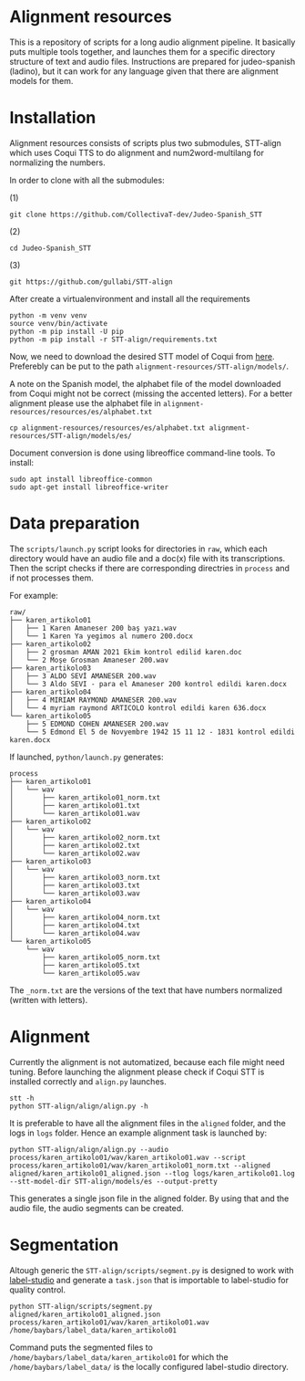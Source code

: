 # Alignment resources
This is a repository of scripts for a long audio alignment pipeline. It
basically puts multiple tools together, and launches them for a specific
directory structure of text and audio files. Instructions are prepared for
judeo-spanish (ladino), but it can work for any language given that there are
alignment models for them.

# Installation
Alignment resources consists of scripts plus two submodules, STT-align which
uses Coqui TTS to do alignment and num2word-multilang for normalizing the
numbers. 

In order to clone with all the submodules:

(1)
```
git clone https://github.com/CollectivaT-dev/Judeo-Spanish_STT
```

(2)
```
cd Judeo-Spanish_STT
```

(3)
```
git https://github.com/gullabi/STT-align
```

After create a virtualenvironment and install all the requirements
```
python -m venv venv
source venv/bin/activate
python -m pip install -U pip
python -m pip install -r STT-align/requirements.txt
```

Now, we need to download the desired STT model of Coqui from
[here](https://coqui.ai/models). Preferebly can be put to the path
`alignment-resources/STT-align/models/`.


A note on the Spanish model, the alphabet file of the model downloaded from
Coqui might not be correct (missing the accented letters). For a better
alignment please use the alphabet file in `alignment-resources/resources/es/alphabet.txt`

```
cp alignment-resources/resources/es/alphabet.txt alignment-resources/STT-align/models/es/
```

Document conversion is done using libreoffice command-line tools. To install:

```
sudo apt install libreoffice-common
sudo apt-get install libreoffice-writer
```

# Data preparation
The `scripts/launch.py` script looks for directories in `raw`, which each
directory would have an audio file and a doc(x) file with its transcriptions.
Then the script checks if there are corresponding directries in `process` and
if not processes them. 

For example:
```
raw/
├── karen_artikolo01
│   ├── 1 Karen Amaneser 200 baş yazı.wav
│   └── 1 Karen Ya yegimos al numero 200.docx
├── karen_artikolo02
│   ├── 2 grosman AMAN 2021 Ekim kontrol edilid karen.doc
│   └── 2 Moşe Grosman Amaneser 200.wav
├── karen_artikolo03
│   ├── 3 ALDO SEVİ AMANESER 200.wav
│   └── 3 Aldo SEVI - para el Amaneser 200 kontrol edildi karen.docx
├── karen_artikolo04
│   ├── 4 MIRIAM RAYMOND AMANESER 200.wav
│   └── 4 myriam raymond ARTICOLO kontrol edildi karen 636.docx
└── karen_artikolo05
    ├── 5 EDMOND COHEN AMANESER 200.wav
    └── 5 Edmond El 5 de Novyembre 1942 15 11 12 - 1831 kontrol edildi karen.docx
```

If launched, `python/launch.py` generates:
```
process
├── karen_artikolo01
│   └── wav
│       ├── karen_artikolo01_norm.txt
│       ├── karen_artikolo01.txt
│       └── karen_artikolo01.wav
├── karen_artikolo02
│   └── wav
│       ├── karen_artikolo02_norm.txt
│       ├── karen_artikolo02.txt
│       └── karen_artikolo02.wav
├── karen_artikolo03
│   └── wav
│       ├── karen_artikolo03_norm.txt
│       ├── karen_artikolo03.txt
│       └── karen_artikolo03.wav
├── karen_artikolo04
│   └── wav
│       ├── karen_artikolo04_norm.txt
│       ├── karen_artikolo04.txt
│       └── karen_artikolo04.wav
└── karen_artikolo05
    └── wav
        ├── karen_artikolo05_norm.txt
        ├── karen_artikolo05.txt
        └── karen_artikolo05.wav
```
The `_norm.txt` are the versions of the text that have numbers normalized
(written with letters). 

# Alignment
Currently the alignment is not automatized, because each file might need
tuning. Before launching the alignment please check if Coqui STT is installed
correctly and `align.py` launches.

```
stt -h
python STT-align/align/align.py -h
```

It is preferable to have all the alignment files in the `aligned` folder, and the logs in `logs` folder. Hence an example alignment task is launched by:

```
python STT-align/align/align.py --audio process/karen_artikolo01/wav/karen_artikolo01.wav --script process/karen_artikolo01/wav/karen_artikolo01_norm.txt --aligned aligned/karen_artikolo01_aligned.json --tlog logs/karen_artikolo01.log --stt-model-dir STT-align/models/es --output-pretty
```

This generates a single json file in the aligned folder. By using that and the audio file, the audio segments can be created.

# Segmentation

Altough generic the `STT-align/scripts/segment.py` is designed to work with [label-studio](https://github.com/heartexlabs/label-studio) and generate a `task.json` that is importable to label-studio for quality control. 

```
python STT-align/scripts/segment.py aligned/karen_artikolo01_aligned.json process/karen_artikolo01/wav/karen_artikolo01.wav /home/baybars/label_data/karen_artikolo01
```
Command puts the segmented files to `/home/baybars/label_data/karen_artikolo01` for which the `/home/baybars/label_data/` is the locally configured label-studio directory. 
